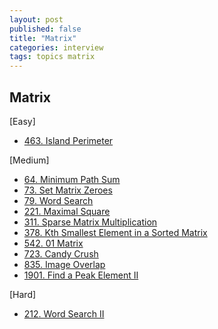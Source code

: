 ```yaml
---
layout: post
published: false
title: "Matrix"
categories: interview
tags: topics matrix
---
```


## Matrix

[Easy]
- [463. Island Perimeter](problems/2023-05-20-island-perimeter.md)

[Medium]
- [64. Minimum Path Sum](/interview/2023/06/09/minimum-path-sum/)
- [73. Set Matrix Zeroes](/interview/2023/05/21/set-matrix-zeroes/)
- [79. Word Search](/interview/2023/04/20/word-search/)
- [221. Maximal Square](/interview/2023/05/21/maximal-square/)
- [311. Sparse Matrix Multiplication](/interview/2023/05/21/sparse-matrix-multiplication/)
- [378. Kth Smallest Element in a Sorted Matrix](/interview/2023/05/21/kth-smallest-element-in-a-sorted-matrix/)
- [542. 01 Matrix](/interview/2023/05/23/01-matrix/)
- [723. Candy Crush](/interview/2023/05/21/candy-crush/)
- [835. Image Overlap](/interview/2023/05/21/image-overlap/)
- [1901. Find a Peak Element II](/interview/2023/05/28/find-a-peak-element-ii/)

[Hard]
- [212. Word Search II](/interview/2023/05/21/word-search-ii/)
